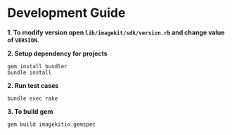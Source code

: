 # Development Guide


**1. To modify version open `lib/imagekit/sdk/version.rb` and change value of `VERSION`.**

**2. Setup dependency for projects**
```shell
gem install bundler
bundle install
```

**2. Run test cases**
```shell
bundle exec rake
```

**3. To build gem**
```shell
gem build imagekitio.gemspec
```
